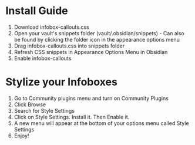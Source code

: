 # Install Guide
1. Download infobox-callouts.css
2. Open your vault's snippets folder (vault/.obsidian/snippets) - Can also be found by clicking the folder icon in the appearance options menu
3. Drag infobox-callouts.css into snippets folder
4. Refresh CSS snippets in Appearance Options Menu in Obsidian
5. Enable infobox-callouts

# Stylize your Infoboxes
1. Go to Community plugins menu and turn on Community Plugins
2. Click Browse
3. Search for Style Settings
4. Click on Style Settings. Install it. Then Enable it.
5. A new menu will appear at the bottom of your options menu called Style Settings
6. Enjoy!
